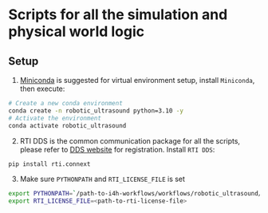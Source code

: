 # Scripts for all the simulation and physical world logic

## Setup
1. [Miniconda](https://docs.anaconda.com/miniconda/install/#quick-command-line-install)
is suggested for virtual environment setup, install `Miniconda`, then execute:
```sh
# Create a new conda environment
conda create -n robotic_ultrasound python=3.10 -y
# Activate the environment
conda activate robotic_ultrasound
```
2. RTI DDS is the common communication package for all the scripts,
please refer to [DDS website](https://www.rti.com/products) for registration.
Install `RTI DDS`:
```sh
pip install rti.connext
```
3. Make sure `PYTHONPATH` and `RTI_LICENSE_FILE` is set
```sh
export PYTHONPATH=`/path-to-i4h-workflows/workflows/robotic_ultrasound/scripts`
export RTI_LICENSE_FILE=<path-to-rti-license-file>
```

